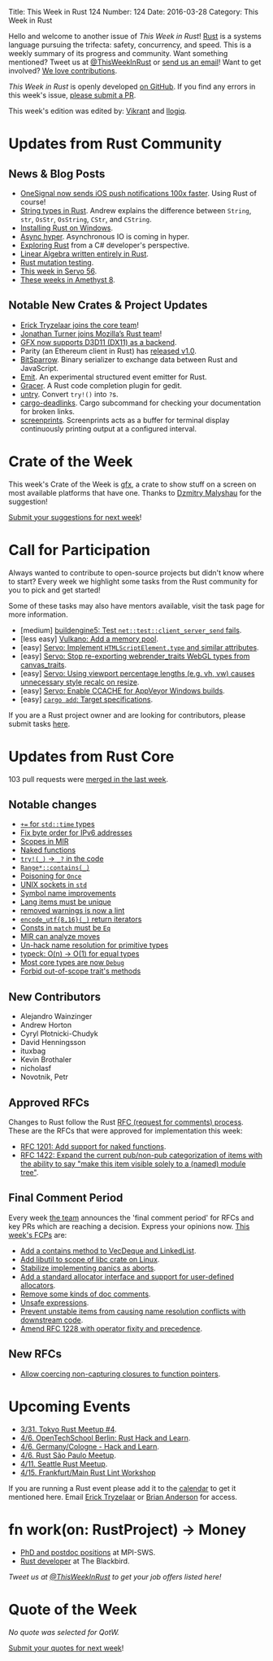 Title: This Week in Rust 124
Number: 124
Date: 2016-03-28
Category: This Week in Rust

Hello and welcome to another issue of *This Week in Rust*!
[Rust](http://rust-lang.org) is a systems language pursuing the trifecta:
safety, concurrency, and speed. This is a weekly summary of its progress and
community. Want something mentioned? Tweet us at [@ThisWeekInRust](https://twitter.com/ThisWeekInRust) or [send us an
email](mailto:corey@octayn.net?subject=This%20Week%20in%20Rust%20Suggestion)!
Want to get involved? [We love
contributions](https://github.com/rust-lang/rust/blob/master/CONTRIBUTING.md).

*This Week in Rust* is openly developed [on GitHub](https://github.com/cmr/this-week-in-rust).
If you find any errors in this week's issue, [please submit a PR](https://github.com/cmr/this-week-in-rust/pulls).

This week's edition was edited by: [Vikrant](https://github.com/nasa42) and [llogiq](https://github.com/llogiq).

# Updates from Rust Community

## News & Blog Posts

* [OneSignal now sends iOS push notifications 100x faster](https://onesignal.com/blog/announcing-our-new-delivery-backend/). Using Rust of course!
* [String types in Rust](https://andrewbrinker.github.io/blog/2016/03/27/string-types-in-rust/). Andrew explains the difference between `String`, `str`, `OsStr`, `OsString`, `CStr`, and `CString`.
* [Installing Rust on Windows](https://facility9.com/2016/03/installing-rust-on-windows/).
* [Async hyper](http://seanmonstar.com/post/141495445652/async-hyper). Asynchronous IO is coming in hyper.
* [Exploring Rust](http://nblumhardt.com/2016/03/exploring-rust/) from a C# developer's perspective.
* [Linear Algebra written entirely in Rust](https://athemathmo.github.io/2016/03/23/linear-algebra-in-rust.html).
* [Rust mutation testing](https://llogiq.github.io/2016/03/24/mutest.html).
* [This week in Servo 56](http://blog.servo.org/2016/03/21/twis-56/).
* [These weeks in Amethyst 8](https://www.amethyst.rs/_posts/twia-8.html).

## Notable New Crates & Project Updates

* [Erick Tryzelaar joins the core team](https://internals.rust-lang.org/t/announcement-erick-tryzelaar-joins-the-core-team/3273)!
* [Jonathan Turner joins Mozilla’s Rust team](https://internals.rust-lang.org/t/announcement-jonathan-turner-joins-mozillas-rust-team/3278)!
* [GFX now supports D3D11 (DX11) as a backend](https://github.com/gfx-rs/gfx/pull/861).
* Parity (an Ethereum client in Rust) has [released v1.0](https://blog.ethcore.io/1-0-is-here/).
* [BitSparrow](http://bitsparrow.io/). Binary serializer to exchange data between Rust and JavaScript.
* [Emit](https://github.com/nblumhardt/emit). An experimental structured event emitter for Rust.
* [Gracer](https://github.com/isamert/gracer). A Rust code completion plugin for gedit.
* [untry](https://github.com/japaric/untry). Convert `try!()` into `?`s.
* [cargo-deadlinks](https://github.com/deadlinks/cargo-deadlinks). Cargo subcommand for checking your documentation for broken links.
* [screenprints](https://github.com/softprops/screenprints). Screenprints acts as a buffer for terminal display continuously printing output at a configured interval.

# Crate of the Week

This week's Crate of the Week is [gfx](https://crates.io/crates/gfx), a crate to show stuff on a screen on most available platforms that have one. Thanks to [Dzmitry Malyshau](https://users.rust-lang.org/users/kvark) for the suggestion!

[Submit your suggestions for next week][submit_crate]!

[submit_crate]: https://users.rust-lang.org/t/crate-of-the-week/2704

# Call for Participation

Always wanted to contribute to open-source projects but didn't know where to start?
Every week we highlight some tasks from the Rust community for you to pick and get started!

Some of these tasks may also have mentors available, visit the task page for more information.

* [medium] [buildengine5: Test `net::test::client_server_send` fails](https://github.com/Ameliorate/buildengine5/issues/10).
* [less easy] [Vulkano: Add a memory pool](https://github.com/tomaka/vulkano/issues/14).
* [easy] [Servo: Implement `HTMLScriptElement.type` and similar attributes](https://github.com/servo/servo/issues/10227).
* [easy] [Servo: Stop re-exporting webrender_traits WebGL types from canvas_traits](https://github.com/servo/servo/issues/10211).
* [easy] [Servo: Using viewport percentage lengths (e.g. vh, vw) causes unnecessary style recalc on resize](https://github.com/servo/servo/issues/10104).
* [easy] [Servo: Enable CCACHE for AppVeyor Windows builds](https://github.com/servo/servo/issues/9874).
* [easy] [`cargo add`: Target specifications](https://github.com/killercup/cargo-edit/issues/13).

If you are a Rust project owner and are looking for contributors, please submit tasks [here][guidelines].

[guidelines]: https://users.rust-lang.org/t/twir-call-for-participation/4821

# Updates from Rust Core

103 pull requests were [merged in the last week][merged].

[merged]: https://github.com/issues?q=is%3Apr+org%3Arust-lang+is%3Amerged+merged%3A2016-03-21..2016-03-28

## Notable changes

* [`+=` for `std::time` types](https://github.com/rust-lang/rust/pull/32448/files)
* [Fix byte order for IPv6 addresses](https://github.com/rust-lang/rust/pull/32429)
* [Scopes in MIR](https://github.com/rust-lang/rust/pull/32428)
* [Naked functions](https://github.com/rust-lang/rust/pull/32410)
* [`try!(_)` → `_?` in the code](https://github.com/rust-lang/rust/pull/32390)
* [`Range*::contains(_)`](https://github.com/rust-lang/rust/pull/32396)
* [Poisoning for `Once`](https://github.com/rust-lang/rust/pull/32325)
* [UNIX sockets in `std`](https://github.com/rust-lang/rust/pull/32302)
* [Symbol name improvements](https://github.com/rust-lang/rust/pull/32293)
* [Lang items must be unique](https://github.com/rust-lang/rust/pull/32264)
* [removed warnings is now a lint](https://github.com/rust-lang/rust/pull/32219)
* [`encode_utf{8,16}(_)` return iterators](https://github.com/rust-lang/rust/pull/32204)
* [Consts in `match` must be `Eq`](https://github.com/rust-lang/rust/pull/32199)
* [MIR can analyze moves](https://github.com/rust-lang/rust/pull/32156)
* [Un-hack name resolution for primitive types](https://github.com/rust-lang/rust/pull/32131)
* [typeck: O(n) → O(1) for equal types](https://github.com/rust-lang/rust/pull/32062)
* [Most core types are now `Debug`](https://github.com/rust-lang/rust/pull/32054)
* [Forbid out-of-scope trait's methods](https://github.com/rust-lang/rust/pull/31908)

## New Contributors

* Alejandro Wainzinger
* Andrew Horton
* Cyryl Płotnicki-Chudyk
* David Henningsson
* ituxbag
* Kevin Brothaler
* nicholasf
* Novotnik, Petr

## Approved RFCs

Changes to Rust follow the Rust [RFC (request for comments)
process](https://github.com/rust-lang/rfcs#rust-rfcs). These
are the RFCs that were approved for implementation this week:

* [RFC 1201: Add support for naked functions](https://github.com/rust-lang/rfcs/pull/1201).
* [RFC 1422: Expand the current pub/non-pub categorization of items with the ability to say "make this item visible solely to a (named) module tree"](https://github.com/rust-lang/rfcs/pull/1422).

## Final Comment Period

Every week [the team](https://rust-lang.org/team.html) announces the
'final comment period' for RFCs and key PRs which are reaching a
decision. Express your opinions now. [This week's FCPs][fcp] are:

[fcp]: https://github.com/rust-lang/rfcs/labels/final-comment-period

* [Add a contains method to VecDeque and LinkedList](https://github.com/rust-lang/rfcs/pull/1552).
* [Add libutil to scope of libc crate on Linux](https://github.com/rust-lang/rfcs/pull/1529).
* [Stabilize implementing panics as aborts](https://github.com/rust-lang/rfcs/pull/1513).
* [Add a standard allocator interface and support for user-defined allocators](https://github.com/rust-lang/rfcs/pull/1398).
* [Remove some kinds of doc comments](https://github.com/rust-lang/rfcs/pull/1373).
* [Unsafe expressions](https://github.com/rust-lang/rfcs/pull/1346).
* [Prevent unstable items from causing name resolution conflicts with downstream code](https://github.com/rust-lang/rfcs/pull/1321).
* [Amend RFC 1228 with operator fixity and precedence](https://github.com/rust-lang/rfcs/pull/1319).

## New RFCs

* [Allow coercing non-capturing closures to function pointers](https://github.com/rust-lang/rfcs/pull/1558).

# Upcoming Events

* [3/31. Tokyo Rust Meetup #4](http://www.meetup.com/Tokyo-Rust-Meetup/events/229260081/).
* [4/6. OpenTechSchool Berlin: Rust Hack and Learn](http://www.meetup.com/opentechschool-berlin/).
* [4/6. Germany/Cologne - Hack and Learn](http://www.meetup.com/de-DE/Rust-Cologne-Bonn/events/229919455/).
* [4/6. Rust São Paulo Meetup](http://www.meetup.com/Rust-Sao-Paulo-Meetup/events/229377422/).
* [4/11. Seattle Rust Meetup](https://www.eventbrite.com/e/mozilla-rust-seattle-meetup-tickets-12222326307?aff=erelexporg).
* [4/15. Frankfurt/Main Rust Lint Workshop](http://www.meetup.com/de-DE/Rust-Rhein-Main/events/229564640/?eventId=229564640)

If you are running a Rust event please add it to the [calendar] to get
it mentioned here. Email [Erick Tryzelaar][erickt] or [Brian
Anderson][brson] for access.

[calendar]: https://www.google.com/calendar/embed?src=apd9vmbc22egenmtu5l6c5jbfc%40group.calendar.google.com
[erickt]: mailto:erick.tryzelaar@gmail.com
[brson]: mailto:banderson@mozilla.com

# fn work(on: RustProject) -> Money

* [PhD and postdoc positions](http://plv.mpi-sws.org/rustbelt/) at MPI-SWS.
* [Rust developer](http://rust.jobboard.io/jobs/125594-rust-developer-at-the-blackbird) at The Blackbird.

*Tweet us at [@ThisWeekInRust](https://twitter.com/ThisWeekInRust) to get your job offers listed here!*

# Quote of the Week

*No quote was selected for QotW.*

[Submit your quotes for next week][submit]!

[submit]: http://users.rust-lang.org/t/twir-quote-of-the-week/328
